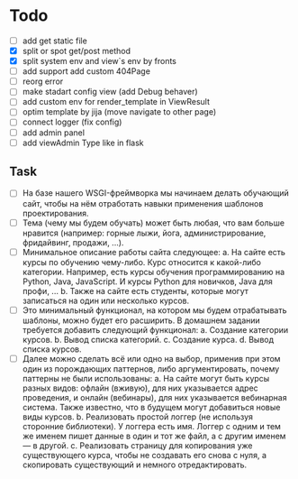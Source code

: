 # Todo

- [ ] add get static file
- [x] split or spot get/post method
- [x] split system env and view`s env by fronts
- [ ] add support add custom 404Page
- [ ] reorg error  
- [ ] make stadart config view (add Debug behaver)
- [ ] add custom env for render_template in ViewResult
- [ ] optim template by jija (move navigate to other page)
- [ ] connect logger (fix config)
- [ ] add admin panel
- [ ] add viewAdmin Type like in flask

## Task

- [ ] На базе нашего WSGI-фреймворка мы начинаем делать обучающий сайт,
чтобы на нём отработать навыки применения шаблонов проектирования.
- [ ] Тема (чему мы будем обучать) может быть любая, что вам больше нравится
    (например: горные лыжи, йога, администрирование, фридайвинг, продажи, ...).
- [ ] Минимальное описание работы сайта следующее:
    a. На сайте есть курсы по обучению чему-либо. Курс относится к какой-либо категории.
        Например, есть курсы обучения программированию на Python, Java, JavaScript.
        И курсы Python для новичков, Java для профи, ...
    b. Также на сайте есть студенты,
которые могут записаться на один или несколько курсов.
- [ ] Это минимальный функционал, на котором мы будем отрабатывать шаблоны,
можно будет его расширить.
    В домашнем задании требуется добавить следующий функционал:
        a. Создание категории курсов.
        b. Вывод списка категорий.
        c. Создание курса.
        d. Вывод списка курсов.
- [ ] Далее можно сделать всё или одно на выбор, применив при этом один из порождающих
паттернов, либо аргументировать, почему паттерны не были использованы:
    a. На сайте могут быть курсы разных видов: офлайн (вживую), для них указывается
адрес проведения, и онлайн (вебинары), для них указывается вебинарная система.
Также известно, что в будущем могут добавиться новые виды курсов.
    b. Реализовать простой логгер (не используя сторонние библиотеки).
    У логгера есть имя. Логгер с одним и тем же именем пишет данные
в один и тот же файл, а с другим именем — в другой.
    c. Реализовать страницу для копирования уже существующего курса, чтобы не создавать
его снова с нуля, а скопировать существующий и немного отредактировать.
